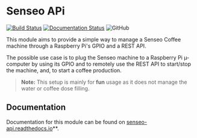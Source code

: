 # Senseo APi

[![Build Status](https://travis-ci.org/lrivallain/Senseo-aPi.svg?branch=master)](https://travis-ci.org/lrivallain/Senseo-aPi)
[![Documentation Status](https://readthedocs.org/projects/senseo-api/badge/?version=latest)](https://senseo-api.readthedocs.io/en/latest/?badge=latest)
![GitHub](https://img.shields.io/github/license/lrivallain/senseo-api)

This module aims to provide a simple way to manage a Senseo Coffee machine through a Raspberry Pi's GPIO and a REST API.

The possible use case is to plug the Senseo machine to a Raspberry Pi µ-computer by using its GPIO and to
remotely use the REST API to start/stop the machine, and, to start a coffee production.

> **Note:** This setup is mainly for **fun** usage as it does not manage the water or coffee dose filling.

## Documentation

Documentation for this module can be found on [senseo-api.readthedocs.io](https://senseo-api.readthedocs.io/)**.
